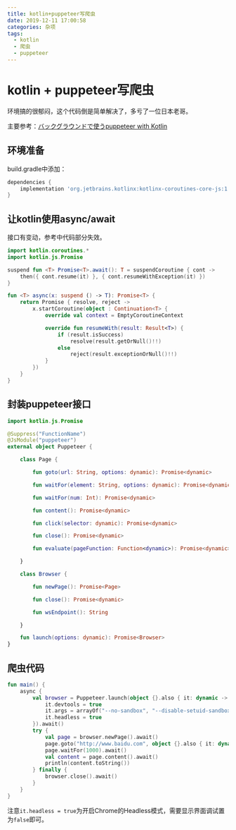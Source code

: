```yaml
---
title: kotlin+puppeteer写爬虫
date: 2019-12-11 17:00:58
categories: 杂项
tags:
  - kotlin
  - 爬虫
  - puppeteer
---
```


# kotlin + puppeteer写爬虫

环境搞的很郁闷，这个代码倒是简单解决了，多亏了一位日本老哥。

主要参考：[バックグラウンドで使うpuppeteer with Kotlin]( https://qiita.com/numa08/items/214c6c9d06d5094add3a )

## 环境准备

build.gradle中添加：

```groovy
dependencies {
    implementation 'org.jetbrains.kotlinx:kotlinx-coroutines-core-js:1.1.1'
}
```



## 让kotlin使用async/await

接口有变动，参考中代码部分失效。

```kotlin
import kotlin.coroutines.*
import kotlin.js.Promise

suspend fun <T> Promise<T>.await(): T = suspendCoroutine { cont ->
    then({ cont.resume(it) }, { cont.resumeWithException(it) })
}

fun <T> async(x: suspend () -> T): Promise<T> {
    return Promise { resolve, reject ->
        x.startCoroutine(object : Continuation<T> {
            override val context = EmptyCoroutineContext

            override fun resumeWith(result: Result<T>) {
                if (result.isSuccess)
                    resolve(result.getOrNull()!!)
                else
                    reject(result.exceptionOrNull()!!)
            }
        })
    }
}
```

## 封装puppeteer接口

```kotlin
import kotlin.js.Promise

@Suppress("FunctionName")
@JsModule("puppeteer")
external object Puppeteer {

    class Page {

        fun goto(url: String, options: dynamic): Promise<dynamic>

        fun waitFor(element: String, options: dynamic): Promise<dynamic>

        fun waitFor(num: Int): Promise<dynamic>

        fun content(): Promise<dynamic>

        fun click(selector: dynamic): Promise<dynamic>

        fun close(): Promise<dynamic>

        fun evaluate(pageFunction: Function<dynamic>): Promise<dynamic>

    }

    class Browser {

        fun newPage(): Promise<Page>

        fun close(): Promise<dynamic>

        fun wsEndpoint(): String

    }

    fun launch(options: dynamic): Promise<Browser>
}
```

## 爬虫代码

```kotlin
fun main() {
    async {
        val browser = Puppeteer.launch(object {}.also { it: dynamic ->
            it.devtools = true
            it.args = arrayOf("--no-sandbox", "--disable-setuid-sandbox")
            it.headless = true
        }).await()
        try {
            val page = browser.newPage().await()
            page.goto("http://www.baidu.com", object {}.also { it: dynamic -> it.timeout = 10 * 1000 }).await()
            page.waitFor(1000).await()
            val content = page.content().await()
            println(content.toString())
        } finally {
            browser.close().await()
        }
    }
}
```

注意`it.headless = true`为开启Chrome的Headless模式，需要显示界面调试置为`false`即可。